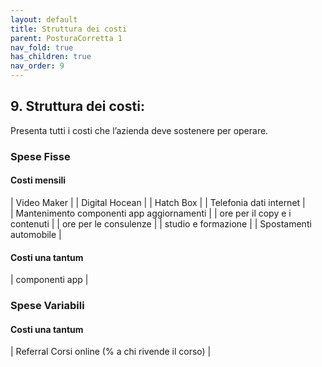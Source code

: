 ```yaml
---
layout: default
title: Struttura dei costi
parent: PosturaCorretta 1
nav_fold: true
has_children: true
nav_order: 9
---
```


##  9. **Struttura dei costi**:  
Presenta tutti i costi che l’azienda deve sostenere per operare.


### Spese Fisse

#### Costi mensili

| Video Maker    | 
| Digital Hocean |
| Hatch Box |
| Telefonia dati internet   |     
| Mantenimento componenti app aggiornamenti | 
| ore per il copy e i contenuti |
| ore per le consulenze |
| studio e formazione |
| Spostamenti automobile |


#### Costi una tantum

| componenti app |


### Spese Variabili

#### Costi una tantum

| Referral Corsi online (% a chi rivende il corso) | 
